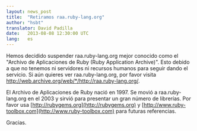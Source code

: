 ```yaml
---
layout: news_post
title:  "Retiramos raa.ruby-lang.org"
author: "hsbt"
translator: David Padilla
date:   2013-08-08 12:30:00 UTC
lang:   es
---
```


Hemos decidido suspender raa.ruby-lang.org mejor conocido como el "Archivo de
Aplicaciones de Ruby (Ruby Application Archive)". Esto debido a que no tenemos
ni servidores ni recursos humanos para seguir dando el servicio.
Si aún quieres ver raa.ruby-lang.org, por favor visita
http://web.archive.org/web/*/http://raa.ruby-lang.org/.

El Archivo de Aplicaciones de Ruby nació en 1997. Se movió a raa.ruby-lang.org en el 2003
y sirvió para presentar un gran número de librerías. Por favor usa
[http://rubygems.org](http://rubygems.org) y
[http://www.ruby-toolbox.com](http://www.ruby-toolbox.com) para futuras referencias.

Gracias.

